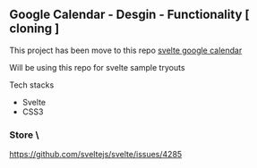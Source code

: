 ## Google Calendar - Desgin - Functionality [ cloning ]

This project has been move to this repo [svelte google calendar](https://github.com/karthikricssion/svelte-google-calendar)

Will be using this repo for svelte sample tryouts

Tech stacks
- Svelte
- CSS3

### Store \
https://github.com/sveltejs/svelte/issues/4285